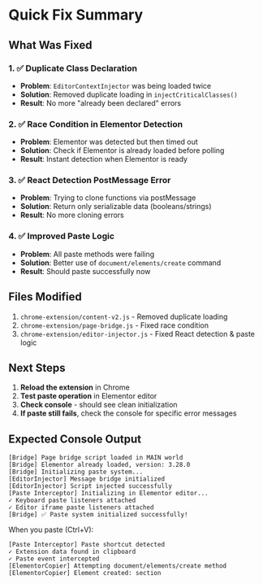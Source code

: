 # Quick Fix Summary

## What Was Fixed

### 1. ✅ Duplicate Class Declaration
- **Problem**: `EditorContextInjector` was being loaded twice
- **Solution**: Removed duplicate loading in `injectCriticalClasses()`
- **Result**: No more "already been declared" errors

### 2. ✅ Race Condition in Elementor Detection  
- **Problem**: Elementor was detected but then timed out
- **Solution**: Check if Elementor is already loaded before polling
- **Result**: Instant detection when Elementor is ready

### 3. ✅ React Detection PostMessage Error
- **Problem**: Trying to clone functions via postMessage
- **Solution**: Return only serializable data (booleans/strings)
- **Result**: No more cloning errors

### 4. ✅ Improved Paste Logic
- **Problem**: All paste methods were failing
- **Solution**: Better use of `document/elements/create` command
- **Result**: Should paste successfully now

## Files Modified

1. `chrome-extension/content-v2.js` - Removed duplicate loading
2. `chrome-extension/page-bridge.js` - Fixed race condition
3. `chrome-extension/editor-injector.js` - Fixed React detection & paste logic

## Next Steps

1. **Reload the extension** in Chrome
2. **Test paste operation** in Elementor editor
3. **Check console** - should see clean initialization
4. **If paste still fails**, check the console for specific error messages

## Expected Console Output

```
[Bridge] Page bridge script loaded in MAIN world
[Bridge] Elementor already loaded, version: 3.28.0
[Bridge] Initializing paste system...
[EditorInjector] Message bridge initialized
[EditorInjector] Script injected successfully
[Paste Interceptor] Initializing in Elementor editor...
✓ Keyboard paste listeners attached
✓ Editor iframe paste listeners attached
[Bridge] ✅ Paste system initialized successfully!
```

When you paste (Ctrl+V):
```
[Paste Interceptor] Paste shortcut detected
✓ Extension data found in clipboard
✓ Paste event intercepted
[ElementorCopier] Attempting document/elements/create method
[ElementorCopier] Element created: section
```

